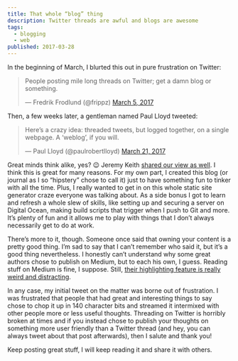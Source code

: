 ```yaml
---
title: That whole “blog” thing
description: Twitter threads are awful and blogs are awesome
tags:
  - blogging
  - web 
published: 2017-03-28
---
```


In the beginning of March, I blurted this out in pure frustration on Twitter:

<blockquote class="twitter-tweet" data-lang="en"><p lang="en" dir="ltr">People posting mile long threads on Twitter; get a damn blog or something.</p>&mdash; Fredrik Frodlund (@frippz) <a href="https://twitter.com/frippz/status/838412000426348548">March 5, 2017</a></blockquote>

Then, a few weeks later, a gentleman named Paul Lloyd tweeted:

<blockquote class="twitter-tweet" data-lang="en"><p lang="en" dir="ltr">Here’s a crazy idea: threaded tweets, but logged together, on a single webpage. A ‘weblog’, if you will.</p>&mdash; Paul Lloyd (@paulrobertlloyd) <a href="https://twitter.com/paulrobertlloyd/status/844203518777081860">March 21, 2017</a></blockquote>

Great minds think alike, yes? 😉 Jeremy Keith [shared our view as well](https://adactio.com/journal/12059). I think this is great for many reasons. For my own part, I created this blog (or journal as I so “hipstery” chose to call it) just to have something fun to tinker with all the time. Plus, I really wanted to get in on this whole static site generator craze everyone was talking about. As a side bonus I got to learn and refresh a whole slew of skills, like setting up and securing a server on Digital Ocean, making build scripts that trigger when I push to Git and more. It’s plenty of fun and it allows me to play with things that I don’t always necessarily get to do at work.

There’s more to it, though. Someone once said that owning your content is a pretty good thing. I’m sad to say that I can’t remember who said it, but it’s a good thing nevertheless. I honestly can’t understand why some great authors chose to publish on Medium, but to each his own, I guess. Reading stuff on Medium is fine, I suppose. Still, [their highlighting feature is really weird and distracting](https://twitter.com/gruber/status/816798896068456449).

In any case, my initial tweet on the matter was borne out of frustration. I was frustrated that people that had great and interesting things to say chose to chop it up in 140 character bits and streamed it intermixed with other people more or less useful thoughts. Threading on Twitter is horribly broken at times and if you instead chose to publish your thoughts on something more user friendly than a Twitter thread (and hey, you can always tweet about that post afterwards), then I salute and thank you!

Keep posting great stuff, I will keep reading it and share it with others.